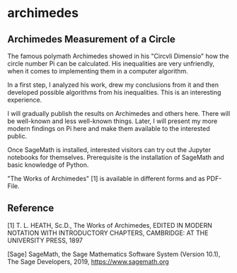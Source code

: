# archimedes
## Archimedes Measurement of a Circle

The famous polymath Archimedes showed in his "Circvli Dimensio" how the circle number Pi can be calculated. His inequalities are very unfriendly, when it comes to implementing them in a computer algorithm.

In a first step, I analyzed his work, drew my conclusions from it and then developed possible algorithms from his inequalities. This is an interesting experience.

I will gradually publish the results on Archimedes and others here. There will be well-known and less well-known things. Later, I will present my more modern findings on Pi here and make them available to the interested public.

Once SageMath is installed, interested visitors can try out the Jupyter notebooks for themselves. Prerequisite is the installation of SageMath and basic knowledge of Python.

"The Works of Archimedes" [1] is available in different forms and as PDF-File. 

## Reference
[1]      T. L. HEATH, Sc.D., The Works of Archimedes, EDITED IN MODERN NOTATION WITH INTRODUCTORY CHAPTERS, CAMBRIDGE: AT THE UNIVERSITY PRESS, 1897

[Sage]   SageMath, the Sage Mathematics Software System (Version 10.1), The Sage Developers, 2019, https://www.sagemath.org


